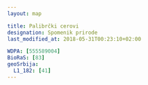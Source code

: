 ```yaml
---
layout: map

title: Palibrčki cerovi
designation: Spomenik prirode
last_modified_at: 2018-05-31T00:23:10+02:00

WDPA: [555589004]
BioRaS: [83]
geoSrbija:
  L1_182: [41]
---
```

